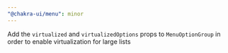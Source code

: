 ```yaml
---
"@chakra-ui/menu": minor
---
```


Add the `virtualized` and `virtualizedOptions` props to `MenuOptionGroup` in
order to enable virtualization for large lists
